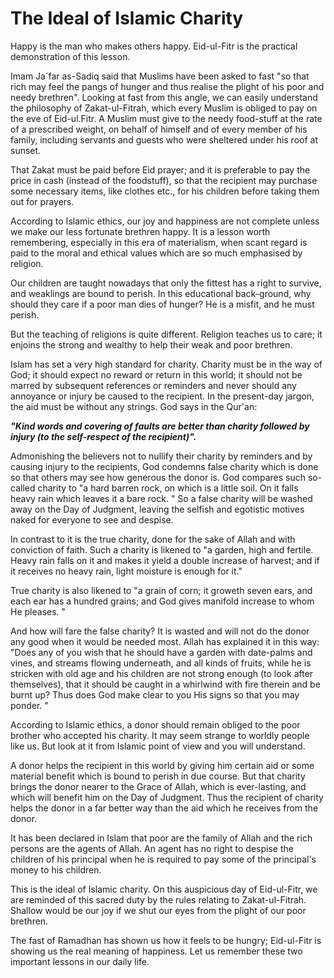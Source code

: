 The Ideal of Islamic Charity
============================

Happy is the man who makes others happy. Eid-ul-Fitr is the practical
demonstration of this lesson.

Imam Ja´far as-Sadiq said that Muslims have been asked to fast "so that
rich may feel the pangs of hunger and thus realise the plight of his
poor and needy brethren". Looking at fast from this angle, we can easily
understand the philosophy of Zakat-ul-Fitrah, which every Muslim is
obliged to pay on the eve of Eid-ul.Fitr. A Muslim must give to the
needy food-stuff at the rate of a prescribed weight, on behalf of
himself and of every member of his family, including servants and guests
who were sheltered under his roof at sunset.

That Zakat must be paid before Eid prayer; and it is preferable to pay
the price in cash (instead of the foodstuff), so that the recipient may
purchase some necessary items, like clothes etc., for his children
before taking them out for prayers.

According to Islamic ethics, our joy and happiness are not complete
unless we make our less fortunate brethren happy. It is a lesson worth
remembering, especially in this era of materialism, when scant regard is
paid to the moral and ethical values which are so much emphasised by
religion.

Our children are taught nowadays that only the fittest has a right to
survive, and weaklings are bound to perish. In this educational
back-ground, why should they care if a poor man dies of hunger? He is a
misfit, and he must perish.

But the teaching of religions is quite different. Religion teaches us to
care; it enjoins the strong and wealthy to help their weak and poor
brethren.

Islam has set a very high standard for charity. Charity must be in the
way of God; it should expect no reward or return in this world; it
should not be marred by subsequent references or reminders and never
should any annoyance or injury be caused to the recipient. In the
present-day jargon, the aid must be without any strings. God says in the
Qur'an:

***"Kind words and covering of faults are better than charity followed
by injury (to the self-respect of the recipient)".***

Admonishing the believers not to nullify their charity by reminders and
by causing injury to the recipients, God condemns false charity which is
done so that others may see how generous the donor is. God compares such
so-called charity to "a hard barren rock, on which is a little soil. On
it falls heavy rain which leaves it a bare rock. " So a false charity
will be washed away on the Day of Judgment, leaving the selfish and
egotistic motives naked for everyone to see and despise.

In contrast to it is the true charity, done for the sake of Allah and
with conviction of faith. Such a charity is likened to "a garden, high
and fertile. Heavy rain falls on it and makes it yield a double increase
of harvest; and if it receives no heavy rain, light moisture is enough
for it."

True charity is also likened to "a grain of corn; it groweth seven ears,
and each ear has a hundred grains; and God gives manifold increase to
whom He pleases. "

And how will fare the false charity? It is wasted and will not do the
donor any good when it would be needed most. Allah has explained it in
this way: "Does any of you wish that he should have a garden with
date-palms and vines, and streams flowing underneath, and all kinds of
fruits, while he is stricken with old age and his children are not
strong enough (to look after themselves), that it should be caught in a
whirlwind with fire therein and be burnt up? Thus does God make clear to
you His signs so that you may ponder. "

According to Islamic ethics, a donor should remain obliged to the poor
brother who accepted his charity. It may seem strange to worldly people
like us. But look at it from Islamic point of view and you will
understand.

A donor helps the recipient in this world by giving him certain aid or
some material benefit which is bound to perish in due course. But that
charity brings the donor nearer to the Grace of Allah, which is
ever-lasting, and which will benefit him on the Day of Judgment. Thus
the recipient of charity helps the donor in a far better way than the
aid which he receives from the donor.

It has been declared in Islam that poor are the family of Allah and the
rich persons are the agents of Allah. An agent has no right to despise
the children of his principal when he is required to pay some of the
principal's money to his children.

This is the ideal of Islamic charity. On this auspicious day of
Eid-ul-Fitr, we are reminded of this sacred duty by the rules relating
to Zakat-ul-Fitrah. Shallow would be our joy if we shut our eyes from
the plight of our poor brethren.

The fast of Ramadhan has shown us how it feels to be hungry; Eid-ul-Fitr
is showing us the real meaning of happiness. Let us remember these two
important lessons in our daily life.


